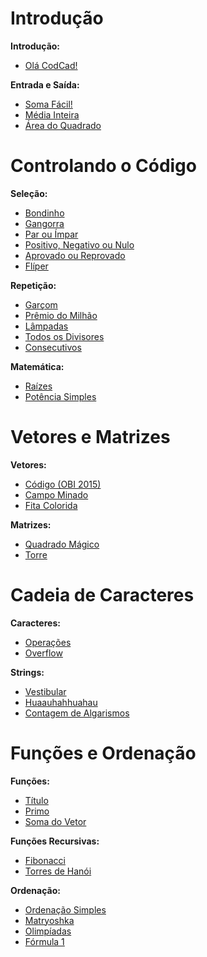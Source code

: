 # Introdução
**Introdução:**
- [Olá CodCad!](https://github.com/3Strela/Competitive_Programing/blob/master/NepsAcademy/AnyEx/Olá%20CodCad!.cpp)

**Entrada e Saída:**
- [Soma Fácil!](https://github.com/3Strela/Competitive_Programing/blob/master/NepsAcademy/AnyEx/Soma%20Fácil.cpp)
- [Média Inteira](https://github.com/3Strela/Competitive_Programing/blob/master/NepsAcademy/AnyEx/Média%20Inteira.cpp)
- [Área do Quadrado](https://github.com/3Strela/Competitive_Programing/blob/master/NepsAcademy/AnyEx/Área%20do%20Quadrado.cpp)

# Controlando o Código
**Seleção:**
- [Bondinho](https://github.com/3Strela/Competitive_Programing/blob/master/NepsAcademy/AnyEx/Bondinho.cpp)
- [Gangorra](https://github.com/3Strela/Competitive_Programing/blob/master/NepsAcademy/AnyEx/Gangorra.cpp)
- [Par ou Ímpar](https://github.com/3Strela/Competitive_Programing/blob/master/NepsAcademy/AnyEx/Par%20ou%20Ímpar.cpp)
- [Positivo, Negativo ou Nulo](https://github.com/3Strela/Competitive_Programing/blob/master/NepsAcademy/AnyEx/Positivo%2C%20Negativo%20ou%20Nulo.cpp)
- [Aprovado ou Reprovado](hhttps://github.com/3Strela/Competitive_Programing/blob/master/NepsAcademy/AnyEx/Aprovado%20ou%20Reprovado.cpp)
- [Flíper](https://github.com/3Strela/Competitive_Programing/blob/master/NepsAcademy/AnyEx/Flíper.cpp)

**Repetição:**
- [Garçom](https://github.com/3Strela/Competitive_Programing/blob/master/NepsAcademy/AnyEx/Garçom.cpp)
- [Prêmio do Milhão](https://github.com/3Strela/Competitive_Programing/blob/master/NepsAcademy/AnyEx/Prêmio%20do%20Milhão.cpp)
- [Lâmpadas](https://github.com/3Strela/Competitive_Programing/blob/master/NepsAcademy/AnyEx/Lâmpadas.cpp)
- [Todos os Divisores](https://github.com/3Strela/Competitive_Programing/blob/master/NepsAcademy/AnyEx/Todos%20os%20Divisores.cpp)
- [Consecutivos](https://github.com/3Strela/Competitive_Programing/blob/master/NepsAcademy/AnyEx/Consecutivos.cpp)

**Matemática:**
- [Raízes](https://github.com/3Strela/Competitive_Programing/blob/master/NepsAcademy/AnyEx/Raízes.cpp)
- [Potência Simples](https://github.com/3Strela/Competitive_Programing/blob/master/NepsAcademy/AnyEx/Potências%20Simples.cpp)

# Vetores e Matrizes
**Vetores:**
- [Código (OBI 2015)](https://github.com/3Strela/Competitive_Programing/blob/master/NepsAcademy/AnyEx/Código%20(OBI%202015).cpp)
- [Campo Minado](https://github.com/3Strela/Competitive_Programing/blob/master/NepsAcademy/AnyEx/Campo%20Minado.cpp)
- [Fita Colorida](https://github.com/3Strela/Competitive_Programing/blob/master/NepsAcademy/AnyEx/Fita%20Colorida.cpp)

**Matrizes:**
- [Quadrado Mágico](https://github.com/3Strela/Competitive_Programing/blob/master/NepsAcademy/AnyEx/Quadrado%20Mágico%20(OBI%202007).cpp)
- [Torre](https://github.com/3Strela/Competitive_Programing/blob/master/NepsAcademy/AnyEx/Torre.cpp)

# Cadeia de Caracteres
**Caracteres:**
- [Operações](https://github.com/3Strela/Competitive_Programing/blob/master/NepsAcademy/AnyEx/Operações.cpp)
- [Overflow](https://github.com/3Strela/Competitive_Programing/blob/master/NepsAcademy/AnyEx/Overflow.cpp)

**Strings:**
- [Vestibular](https://github.com/3Strela/Competitive_Programing/blob/master/NepsAcademy/AnyEx/Vestibular.cpp)
- [Huaauhahhuahau](https://github.com/3Strela/Competitive_Programing/blob/master/NepsAcademy/AnyEx/Huaauhahhuahau.cpp)
- [Contagem de Algarismos](https://github.com/3Strela/Competitive_Programing/blob/master/NepsAcademy/AnyEx/Contagem%20de%20Algarismos.cpp)

# Funções e Ordenação
**Funções:**
- [Título](https://github.com/3Strela/Competitive_Programing/blob/master/NepsAcademy/AnyEx/Titulo.cpp)
- [Primo](https://github.com/3Strela/Competitive_Programing/blob/master/NepsAcademy/AnyEx/Primo.cpp)
- [Soma do Vetor](https://github.com/3Strela/Competitive_Programing/blob/master/NepsAcademy/AnyEx/Soma%20do%20Vetor.cpp)

**Funções Recursivas:**
- [Fibonacci](https://github.com/3Strela/Competitive_Programing/blob/master/NepsAcademy/AnyEx/Fibonacci.cpp)
- [Torres de Hanói](https://github.com/3Strela/Competitive_Programing/blob/master/NepsAcademy/AnyEx/Torres%20de%20Hanói.cpp)

**Ordenação:**
- [Ordenação Simples](https://github.com/3Strela/Competitive_Programing/blob/master/NepsAcademy/AnyEx/Ordenação%20Simples.cpp)
- [Matryoshka](https://github.com/3Strela/Competitive_Programing/blob/master/NepsAcademy/AnyEx/Matryoshka.cpp)
- [Olimpíadas](https://github.com/3Strela/Competitive_Programing/blob/master/NepsAcademy/AnyEx/Olimpíadas.cpp)
- [Fórmula 1](https://github.com/3Strela/Competitive_Programing/blob/master/NepsAcademy/AnyEx/Fórmula%201.cpp)